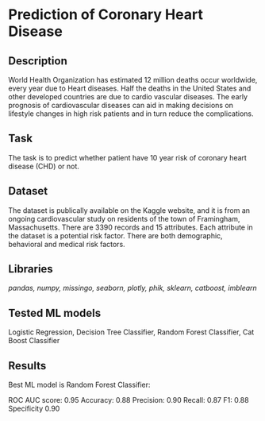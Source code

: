# Prediction of Coronary Heart Disease


## Description
World Health Organization has estimated 12 million deaths occur worldwide, every year due to Heart diseases. Half the deaths in the United States and other developed countries are due to cardio vascular diseases. The early prognosis of cardiovascular diseases can aid in making decisions on lifestyle changes in high risk patients and in turn reduce the complications.

## Task
The task is to predict whether patient have 10 year risk of coronary heart disease (CHD) or not.

## Dataset
The dataset is publically available on the Kaggle website, and it is from an ongoing cardiovascular study on residents of the town of Framingham, Massachusetts. There are 3390 records and 15 attributes. Each attribute in the dataset is a potential risk factor. There are both demographic, behavioral and medical risk factors.

## Libraries
*pandas, numpy, missingo, seaborn, plotly, phik, sklearn, catboost, imblearn*

## Tested ML models
Logistic Regression, Decision Tree Classifier, Random Forest Classifier, Cat Boost Classifier

## Results
Best ML model is Random Forest Classifier:

ROC AUC score: 0.95
Accuracy: 0.88
Precision: 0.90
Recall: 0.87
F1: 0.88
Specificity 0.90